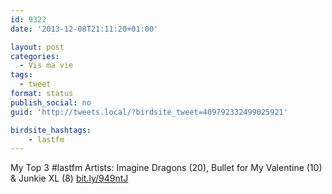 ```yaml
---
id: 9322
date: '2013-12-08T21:11:20+01:00'

layout: post
categories:
  - Vis ma vie
tags:
  - tweet
format: status
publish_social: no
guid: 'http://tweets.local/?birdsite_tweet=409792332499025921'

birdsite_hashtags:
    - lastfm
---
```


My Top 3 #lastfm Artists: Imagine Dragons (20), Bullet for My Valentine (10) &amp; Junkie XL (8) [bit.ly/949ntJ](http://bit.ly/949ntJ)